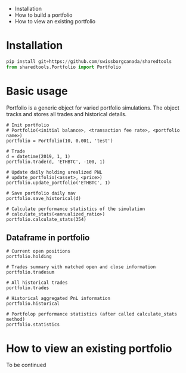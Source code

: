 - Installation
- How to build a portfolio
- How to view an existing portfolio

# Installation 
```python
pip install git+https://github.com/swissborgcanada/sharedtools
from sharedtools.Portfolio import Portfolio
```
# Basic usage

Portfolio is a generic object for varied portfolio simulations.
The object tracks and stores all trades and historical details.
        
    
    # Init portfolio
    # Portfolio(<initial balance>, <transaction fee rate>, <portfolio name>)
    portfolio = Portfolio(10, 0.001, 'test') 
    
    # Trade
    d = datetime(2019, 1, 1)
    portfolio.trade(d, 'ETHBTC', -100, 1) 
    
    # Update daily holding urealized PNL 
    # update_portfolio(<asset>, <price>)
    portfolio.update_portfolio('ETHBTC', 1)
    
    # Save portfolio daily nav
    portfolio.save_historical(d)
    
    # Calculate performance statistics of the simulation
    # calculate_stats(<annualized_ratio>)
    portfolio.calculate_stats(354)
    
## Dataframe in portfolio
    # Current open positions
    portfolio.holding
    
    # Trades summary with matched open and close information
    portfolio.tradesum
    
    # All historical trades
    portfolio.trades
    
    # Historical aggregated PnL information
    portfolio.historical
    
    # Portfolop performance statistics (after called calculate_stats method)
    portfolio.statistics
    
    

# How to view an existing portfolio
To be continued


